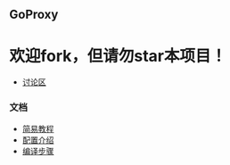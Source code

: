 ## GoProxy
# 欢迎fork，但请勿star本项目！

* [讨论区](../../issues?q=sort:updated-desc+is:open)

### 文档
* [简易教程](../wiki/SimpleGuide.md)
* [配置介绍](../wiki/ConfigIntroduce.md)
* [编译步骤](../wiki/HowToBuild.md)
